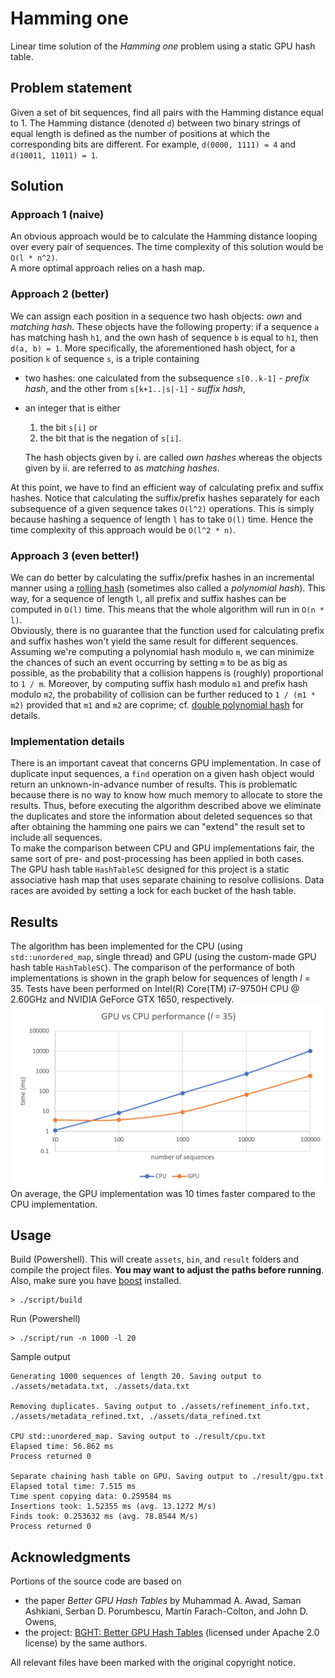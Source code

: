 # Hamming one
Linear time solution of the _Hamming one_ problem using a static GPU hash table.
## Problem statement
Given a set of bit sequences, find all pairs with the Hamming distance equal to 1.
The Hamming distance (denoted `d`) between two binary strings of equal length is defined as the number of positions at which the corresponding bits are different. 
For example, `d(0000, 1111) = 4` and `d(10011, 11011) = 1`.
## Solution
### Approach 1 (naive)
An obvious approach would be to calculate the Hamming distance looping over every pair of sequences.
The time complexity of this solution would be `O(l * n^2)`.<br/>
A more optimal approach relies on a hash map.
### Approach 2 (better)
We can assign each position in a sequence two hash objects: _own_ and _matching hash_.
These objects have the following property: if a sequence `a` has matching hash `h1`, and the own hash of sequence `b` is equal to `h1`, then `d(a, b) = 1`.
More specifically, the aforementioned hash object, for a position `k` of sequence `s`, is a triple containing
* two hashes: one calculated from the subsequence `s[0..k-1]` - _prefix hash_, and the other from `s[k+1..|s|-1]` - _suffix hash_,
* an integer that is either 
  1. the bit `s[i]` or 
  2. the bit that is the negation of `s[i]`.

    The hash objects given by i. are called _own hashes_ whereas the objects given by ii. are referred to as _matching hashes_.

At this point, we have to find an efficient way of calculating prefix and suffix hashes.
Notice that calculating the suffix/prefix hashes separately for each subsequence of a given sequence takes `O(l^2)` operations.
This is simply because hashing a sequence of length `l` has to take `O(l)` time.
Hence the time complexity of this approach would be `O(l^2 * n)`.
### Approach 3 (even better!)
We can do better by calculating the suffix/prefix hashes in an incremental manner using a [rolling hash](https://en.wikipedia.org/wiki/Rolling_hash) (sometimes also called a _polynomial hash_).
This way, for a sequence of length `l`, all prefix and suffix hashes can be computed in `O(l)` time. This means that the whole algorithm will run in `O(n * l)`.<br/>
Obviously, there is no guarantee that the function used for calculating prefix and suffix hashes won't yield the same result for different sequences.
Assuming we're computing a polynomial hash modulo `m`, we can minimize the chances of such an event occurring by setting `m` to be as big as possible, as the probability that a collision happens is (roughly) proportional to `1 / m`.
Moreover, by computing suffix hash modulo `m1` and prefix hash modulo `m2`, the probability of collision can be further reduced to `1 / (m1 * m2)` provided that `m1` and `m2` are coprime; cf. [double polynomial hash](https://codeforces.com/blog/entry/60445) for details.<br/>
### Implementation details
There is an important caveat that concerns GPU implementation.
In case of duplicate input sequences, a `find` operation on a given hash object would return an unknown-in-advance number of results.
This is problematic because there is no way to know how much memory to allocate to store the results.
Thus, before executing the algorithm described above we eliminate the duplicates and store the information about deleted sequences so that after obtaining the hamming one pairs we can "extend" the result set to include all sequences.<br/>
To make the comparison between CPU and GPU implementations fair, the same sort of pre- and post-processing has been applied in both cases.<br/>
The GPU hash table `HashTableSC` designed for this project is a static associative hash map that uses separate chaining to resolve collisions.
Data races are avoided by setting a lock for each bucket of the hash table.
## Results
The algorithm has been implemented for the CPU (using `std::unordered_map`, single thread) and GPU (using the custom-made GPU hash table `HashTableSC`).
The comparison of the performance of both implementations is shown in the graph below for sequences of length _l_ = 35. Tests have been performed on Intel(R) Core(TM) i7-9750H CPU @ 2.60GHz and NVIDIA GeForce GTX 1650, respectively. 
![](benchmarks/comparison_graph.png)
On average, the GPU implementation was 10 times faster compared to the CPU implementation.

## Usage
Build (Powershell). This will create `assets`, `bin`, and `result` folders and compile the project files. **You may want to adjust the paths before running**. Also, make sure you have [boost](https://www.boost.org/) installed.
```
> ./script/build
```
Run (Powershell)
```
> ./script/run -n 1000 -l 20
```
Sample output
```
Generating 1000 sequences of length 20. Saving output to ./assets/metadata.txt, ./assets/data.txt

Removing duplicates. Saving output to ./assets/refinement_info.txt, ./assets/metadata_refined.txt, ./assets/data_refined.txt

CPU std::unordered_map. Saving output to ./result/cpu.txt
Elapsed time: 56.862 ms
Process returned 0

Separate chaining hash table on GPU. Saving output to ./result/gpu.txt
Elapsed total time: 7.515 ms
Time spent copying data: 0.259584 ms
Insertions took: 1.52355 ms (avg. 13.1272 M/s)
Finds took: 0.253632 ms (avg. 78.8544 M/s)
Process returned 0
```

## Acknowledgments
Portions of the source code are based on
* the paper _Better GPU Hash Tables_ by Muhammad A. Awad, Saman Ashkiani, Serban D. Porumbescu, Martín Farach-Colton, and John D. Owens,
*  the project: [BGHT: Better GPU Hash Tables](https://github.com/owensgroup/BGHT) (licensed under Apache 2.0 license) by the same authors.

All relevant files have been marked with the original copyright notice.